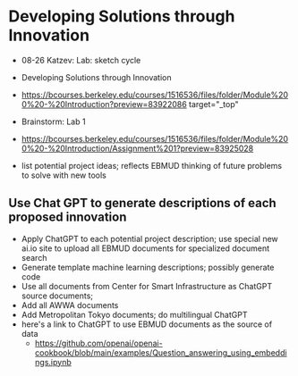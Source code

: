 
# Developing Solutions through Innovation
- 08-26 Katzev: Lab: sketch cycle
- Developing Solutions through Innovation
- https://bcourses.berkeley.edu/courses/1516536/files/folder/Module%200%20-%20Introduction?preview=83922086 target="_top"
- Brainstorm: Lab 1
- https://bcourses.berkeley.edu/courses/1516536/files/folder/Module%200%20-%20Introduction/Assignment%201?preview=83925028

- list potential project ideas; reflects EBMUD thinking of future problems to solve with new tools

## Use Chat GPT to generate descriptions of each proposed innovation
- Apply ChatGPT to each potential project description; use special new ai.io site to upload all EBMUD documents for specialized document search
- Generate template machine learning descriptions; possibly generate code
- Use all documents from Center for Smart Infrastructure as ChatGPT source documents; 
- Add all AWWA documents
- Add Metropolitan Tokyo documents; do multilingual ChatGPT
- here's a link to ChatGPT to use EBMUD documents as the source of data
    - https://github.com/openai/openai-cookbook/blob/main/examples/Question_answering_using_embeddings.ipynb
    
